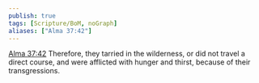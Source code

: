 ```yaml
---
publish: true
tags: [Scripture/BoM, noGraph]
aliases: ["Alma 37:42"]
---
```

[Alma 37:42](https://churchofjesuschrist.org/study/scriptures/bofm/alma/37?lang=eng&id=p42#p42) Therefore, they tarried in the wilderness, or did not travel a direct course, and were afflicted with hunger and thirst, because of their transgressions.
